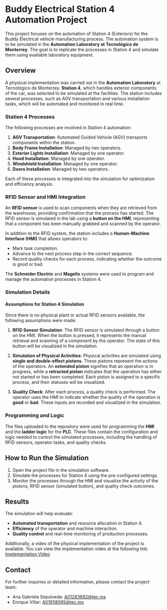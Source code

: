 # Buddy Electrical Station 4 Automation Project

This project focuses on the automation of Station 4 (Exteriors) for the Buddy Electrical vehicle manufacturing process. The automation system is to be simulated in the **Automation Laboratory at Tecnológico de Monterrey**. The goal is to replicate the processes in Station 4 and simulate them using available laboratory equipment.

## Overview

A physical implementation was carried out in the **Automation Laboratory** at Tecnológico de Monterrey. **Station 4**, which handles exterior components of the car, was selected to be simulated at the facilities. The station includes several processes, such as AGV transportation and various installation tasks, which will be automated and monitored in real time.

### Station 4 Processes

The following processes are involved in Station 4 automation:

1. **AGV Transportation**: Automated Guided Vehicle (AGV) transports components within the station.
2. **Body Frame Installation**: Managed by two operators.
3. **Exterior Lights Installation**: Managed by one operator.
4. **Hood Installation**: Managed by one operator.
5. **Windshield Installation**: Managed by one operator.
6. **Doors Installation**: Managed by two operators.

Each of these processes is integrated into the simulation for optimization and efficiency analysis.

### RFID Sensor and HMI Integration

An **RFID sensor** is used to scan components when they are retrieved from the warehouse, providing confirmation that the process has started. The RFID sensor is simulated in the lab using a **button on the HMI**, representing that a component has been manually grabbed and scanned by the operator.

In addition to the RFID system, the station includes a **Human-Machine Interface (HMI)** that allows operators to:

- Mark task completion.
- Advance to the next process step in the correct sequence.
- Record quality checks for each process, indicating whether the outcome is good or bad.

The **Schneider Electric** and **Magelis** systems were used to program and manage the automation processes in Station 4.

### Simulation Details

#### Assumptions for Station 4 Simulation

Since there is no physical plant or actual RFID sensors available, the following assumptions were made:

1. **RFID Sensor Simulation**: The RFID sensor is simulated through a button on the HMI. When the button is pressed, it represents the manual retrieval and scanning of a component by the operator. The state of this button will be visualized in the simulation.
  
2. **Simulation of Physical Activities**: Physical activities are simulated using **single and double-effect pistons**. These pistons represent the actions of the operators. An **extended piston** signifies that an operation is in progress, while a **retracted piston** indicates that the operation has either not started or has been completed. Each piston is assigned to a specific process, and their statuses will be visualized.

3. **Quality Check**: After each process, a quality check is performed. The operator uses the HMI to indicate whether the quality of the operation is **good** or **bad**. These inputs are recorded and visualized in the simulation.

### Programming and Logic

The files uploaded to the repository were used for programming the **HMI** and the **ladder logic** for the **PLC**. These files contain the configuration and logic needed to control the simulated processes, including the handling of RFID sensors, operator tasks, and quality checks.

## How to Run the Simulation

1. Open the project file in the simulation software.
2. Simulate the processes for Station 4 using the pre-configured settings.
3. Monitor the processes through the HMI and visualize the activity of the pistons, RFID sensor (simulated button), and quality check outcomes.

## Results

The simulation will help evaluate:
- **Automated transportation** and resource allocation in Station 4.
- **Efficiency** of the operator and machine interaction.
- **Quality control** and real-time monitoring of production processes.

Additionally, a video of the physical implementation of the project is available. You can view the implementation video at the following link:
[Implementation Video](https://drive.google.com/file/d/1w6d39z9hM3CSn1z_oVqoCSAur2E7vjz9/view?usp=sharing)

## Contact

For further inquiries or detailed information, please contact the project team:
- Ana Gabriela Sepulveda: [A01283682@tec.mx](mailto:A01283682@tec.mx)
- Enrique Villar: [A01658095@tec.mx](mailto:A01658095@tec.mx)
